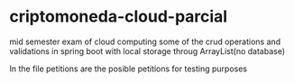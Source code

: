 # criptomoneda-cloud-parcial
mid semester exam of cloud computing
some of the crud operations and validations in spring boot with local storage throug ArrayList(no database)

In the file petitions are the posible petitions for testing purposes
